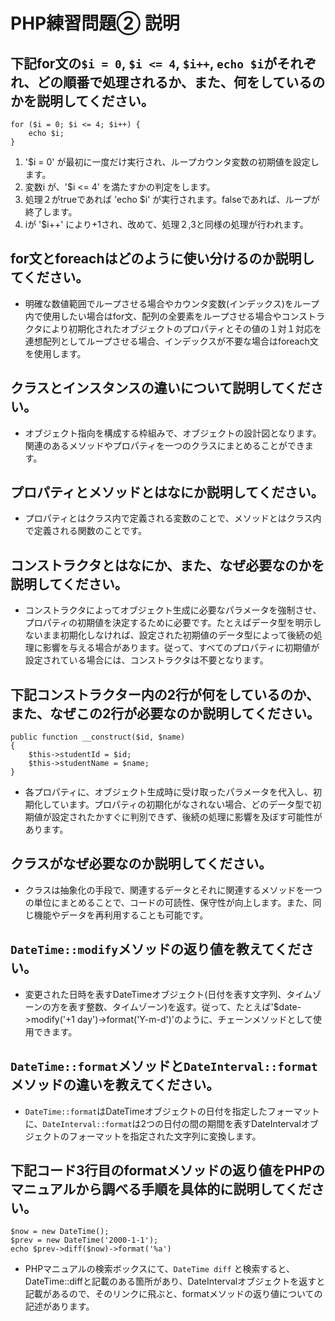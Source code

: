 # PHP練習問題② 説明

## 下記for文の`$i = 0`, `$i <= 4`, `$i++`, `echo $i`がそれぞれ、どの順番で処理されるか、また、何をしているのかを説明してください。

```
for ($i = 0; $i <= 4; $i++) {
    echo $i;
}
```

1. '$i = 0' が最初に一度だけ実行され、ループカウンタ変数の初期値を設定します。
2. 変数i が、'$i <= 4' を満たすかの判定をします。
3. 処理２がtrueであれば 'echo $i' が実行されます。falseであれば、ループが終了します。
4. iが '$i++' により+1され、改めて、処理２,3と同様の処理が行われます。

## for文とforeachはどのように使い分けるのか説明してください。
- 明確な数値範囲でループさせる場合やカウンタ変数(インデックス)をループ内で使用したい場合はfor文、配列の全要素をループさせる場合やコンストラクタにより初期化されたオブジェクトのプロパティとその値の１対１対応を連想配列としてループさせる場合、インデックスが不要な場合はforeach文を使用します。

## クラスとインスタンスの違いについて説明してください。
- オブジェクト指向を構成する枠組みで、オブジェクトの設計図となります。関連のあるメソッドやプロパティを一つのクラスにまとめることができます。

## プロパティとメソッドとはなにか説明してください。
- プロパティとはクラス内で定義される変数のことで、メソッドとはクラス内で定義される関数のことです。

## コンストラクタとはなにか、また、なぜ必要なのかを説明してください。
- コンストラクタによってオブジェクト生成に必要なパラメータを強制させ、プロパティの初期値を決定するために必要です。たとえばデータ型を明示しないまま初期化しなければ、設定された初期値のデータ型によって後続の処理に影響を与える場合があります。従って、すべてのプロパティに初期値が設定されている場合には、コンストラクタは不要となります。

## 下記コンストラクター内の2行が何をしているのか、また、なぜこの2行が必要なのか説明してください。
```
public function __construct($id, $name)
{
    $this->studentId = $id;
    $this->studentName = $name;
}
```
- 各プロパティに、オブジェクト生成時に受け取ったパラメータを代入し、初期化しています。プロパティの初期化がなされない場合、どのデータ型で初期値が設定されたかすぐに判別できず、後続の処理に影響を及ぼす可能性があります。

## クラスがなぜ必要なのか説明してください。
- クラスは抽象化の手段で、関連するデータとそれに関連するメソッドを一つの単位にまとめることで、コードの可読性、保守性が向上します。また、同じ機能やデータを再利用することも可能です。

## `DateTime::modify`メソッドの返り値を教えてください。
- 変更された日時を表すDateTimeオブジェクト(日付を表す文字列、タイムゾーンの方を表す整数、タイムゾーン)を返す。従って、たとえば'$date->modify('+1 day')->format('Y-m-d')'のように、チェーンメソッドとして使用できます。

## `DateTime::format`メソッドと`DateInterval::format`メソッドの違いを教えてください。
- `DateTime::format`はDateTimeオブジェクトの日付を指定したフォーマットに、`DateInterval::format`は2つの日付の間の期間を表すDateIntervalオブジェクトのフォーマットを指定された文字列に変換します。

## 下記コード3行目のformatメソッドの返り値をPHPのマニュアルから調べる手順を具体的に説明してください。
```
$now = new DateTime();
$prev = new DateTime('2000-1-1');
echo $prev->diff($now)->format('%a')
```

- PHPマニュアルの検索ボックスにて、`DateTime diff` と検索すると、DateTime::diffと記載のある箇所があり、DateIntervalオブジェクトを返すと記載があるので、そのリンクに飛ぶと、formatメソッドの返り値についての記述があります。